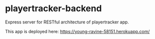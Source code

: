 # playertracker-backend

Express server for RESTful architecture of playertracker app.

This app is deployed here: https://young-ravine-58151.herokuapp.com/
